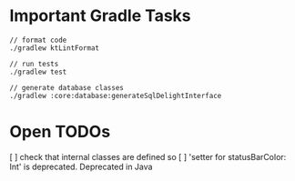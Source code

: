# Important Gradle Tasks

```
// format code
./gradlew ktLintFormat

// run tests
./gradlew test

// generate database classes
./gradlew :core:database:generateSqlDelightInterface
```

# Open TODOs
[ ] check that internal classes are defined so
[ ] 'setter for statusBarColor: Int' is deprecated. Deprecated in Java